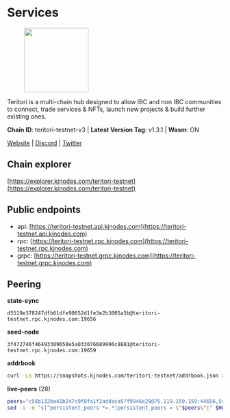 # Services

<figure><img src="https://raw.githubusercontent.com/kj89/testnet_manuals/main/pingpub/logos/teritori.png" width="150" alt=""><figcaption></figcaption></figure>

Teritori is a multi-chain hub designed to allow IBC and non IBC communities  to connect, trade services & NFTs, launch new projects & build further existing ones.

**Chain ID**: teritori-testnet-v3 | **Latest Version Tag**: v1.3.1 | **Wasm**: ON

[Website](https://teritori.com) | [Discord](https://discord.gg/teritori) | [Twitter](https://twitter.com/TeritoriNetwork)




## Chain explorer
[https://explorer.kjnodes.com/teritori-testnet](https://explorer.kjnodes.com/teritori-testnet)

## Public endpoints

* api: [https://teritori-testnet.api.kjnodes.com](https://teritori-testnet.api.kjnodes.com)
* rpc: [https://teritori-testnet.rpc.kjnodes.com](https://teritori-testnet.rpc.kjnodes.com)
* grpc: [https://teritori-testnet.grpc.kjnodes.com](https://teritori-testnet.grpc.kjnodes.com)

## Peering

**state-sync**

```text
d5519e378247dfb61dfe90652d1fe3e2b3005a5b@teritori-testnet.rpc.kjnodes.com:19656
```

**seed-node**

```text
3f472746f46493309650e5a033076689996c8881@teritori-testnet.rpc.kjnodes.com:19659
```

**addrbook**
```bash
curl -Ls https://snapshots.kjnodes.com/teritori-testnet/addrbook.json > $HOME/.teritorid/config/addrbook.json
```

**live-peers** (28)
```bash
peers="c56b132be41b247c9f8fa1f2addaca57f9946e29@75.119.159.159:44656,5ae1012f9b0f4672d8152de903d115dd2f1a3ee3@65.21.170.3:27656,d5519e378247dfb61dfe90652d1fe3e2b3005a5b@65.109.68.190:19656,69012ce642095e15f588ddb154327633bb2ecb9c@65.109.39.223:26656,bf100c1b6b44a6e96ab5691f3023cec3c27747fd@144.126.142.78:46656,b6640a6b6062be34a0b5eedb0524c320f31959ef@65.108.234.26:28656,4ebfdac0d496be2407c02202e5ad6f226a11b37a@65.21.134.202:26736,c89ecc57dc30addb7e9032684916725c25b2a6c5@162.55.103.44:26656,427f9547e1e2f2b62b269dc4d32efa6d946e9746@65.21.200.54:32656,b9bd31a2a68a09d324a9deaf41144ff6d0dbe260@65.108.192.123:15656,ec8faa221a99f5c6d8f647cd08f60f2ace0ed1e2@65.109.112.20:11044,8ef4ef39a887861744717feacc350403387c4c56@65.109.38.54:21096,39a4dbd5a4199187bf4f6b30ac03156b3e3d7b29@65.21.139.170:20026,ec0c58dbfe67a12ea16951134e29a6566ac05add@185.217.125.98:26656,ac94097daec8a32d4ed3f074f26f214cedfbb541@85.173.112.154:26656,3614bc766d73bebf6b73737b6690af60e7f0683e@65.108.206.118:46656,07d196ccefcadc548c6cd06cfea425f1544b1495@213.239.217.52:41656,15dd94f68c450da2c3b7c60b6364e3dce6f0cbf2@185.193.66.68:26641,303666c503cd27161529692de701f5b2d3a2f043@65.109.23.114:15956,53f69cd52a4b633179b9e762cf8d51f6696a27f6@51.159.141.148:26656,e1b331c1f3cba509960c65d6c6bc9b49532bcbaa@65.109.85.170:27656,a97eb7a4f3d857f1ff82265d2905fc0762a6bfd4@135.125.5.31:54256,b33ebb4672f929dddde1365c9678a39abfd881fb@54.202.144.51:26656,e78cee0e46927e483212e0313a35da6cc9151ed5@65.109.28.219:15956,6bc9f80a5123d62c23aadb7b5d68b740a794b0c6@207.180.194.156:36656,31413c99357d0cfc48a46767ade171db2ea0205e@135.181.138.160:46656,c9dbed7dced2ac0fa86eb51949fc7beefc56db95@116.202.227.117:19656,b38ec6daf0e421f5d4c936454dcd07a7bda0e1dc@176.126.87.56:26656"
sed -i -e "s|^persistent_peers *=.*|persistent_peers = \"$peers\"|" $HOME/.teritorid/config/config.toml
```
